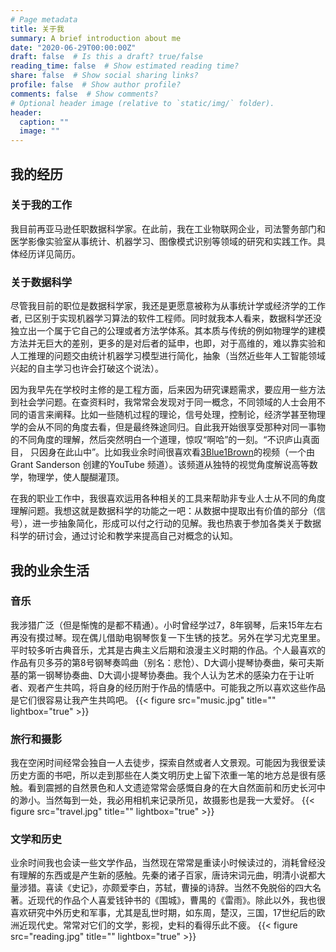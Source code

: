 ```yaml
---
# Page metadata
title: 关于我
summary: A brief introduction about me
date: "2020-06-29T00:00:00Z"
draft: false  # Is this a draft? true/false
reading_time: false  # Show estimated reading time?
share: false  # Show social sharing links?
profile: false  # Show author profile?
comments: false  # Show comments?
# Optional header image (relative to `static/img/` folder).
header:
  caption: ""
  image: ""
---
```


## 我的经历

### 关于我的工作
我目前再亚马逊任职数据科学家。在此前，我在工业物联网企业，司法警务部门和医学影像实验室从事统计、机器学习、图像模式识别等领域的研究和实践工作。具体经历详见简历。

### 关于数据科学
尽管我目前的职位是数据科学家，我还是更愿意被称为从事统计学或经济学的工作者, 已区别于实现机器学习算法的软件工程师。同时就我本人看来，数据科学还没独立出一个属于它自己的公理或者方法学体系。其本质与传统的例如物理学的建模方法并无巨大的差别，更多的是对后者的延申，也即，对于高维的，难以靠实验和人工推理的问题交由统计机器学习模型进行简化，抽象（当然近些年人工智能领域兴起的自主学习也许会打破这个说法）。

因为我早先在学校时主修的是工程方面，后来因为研究课题需求，要应用一些方法到社会学问题。在查资料时，我常常会发现对于同一概念，不同领域的人士会用不同的语言来阐释。比如一些随机过程的理论，信号处理，控制论，经济学甚至物理学的会从不同的角度去看，但是最终殊途同归。自此我开始很享受那种对同一事物的不同角度的理解，然后突然明白一个道理，惊叹“啊哈”的一刻。“不识庐山真面目， 只因身在此山中”。比如我业余时间很喜欢看[3Blue1Brown](https://www.3blue1brown.com/)的视频（一个由 Grant Sanderson 创建的YouTube 频道）。该频道从独特的视觉角度解说高等数学，物理学，使人醍醐灌顶。

在我的职业工作中，我很喜欢运用各种相关的工具来帮助非专业人士从不同的角度理解问题。我想这就是数据科学的功能之一吧：从数据中提取出有价值的部分（信号），进一步抽象简化，形成可以付之行动的见解。我也热衷于参加各类关于数据科学的研讨会，通过讨论和教学来提高自己对概念的认知。


## 我的业余生活

### 音乐
我涉猎广泛（但是惭愧的是都不精通）。小时曾经学过7，8年钢琴，后来15年左右再没有摸过琴。现在偶儿借助电钢琴恢复一下生锈的技艺。另外在学习尤克里里。平时较多听古典音乐，尤其是古典主义后期和浪漫主义时期的作品。个人最喜欢的作品有贝多芬的第8号钢琴奏鸣曲（别名：悲怆）、D大调小提琴协奏曲，柴可夫斯基的第一钢琴协奏曲、D大调小提琴协奏曲。我个人认为艺术的感染力在于让听者、观者产生共鸣，将自身的经历附于作品的情感中。可能我之所以喜欢这些作品是它们很容易让我产生共鸣吧。
{{< figure src="music.jpg" title="" lightbox="true" >}}

### 旅行和摄影
我在空闲时间经常会独自一人去徒步，探索自然或者人文景观。可能因为我很爱读历史方面的书吧，所以走到那些在人类文明历史上留下浓重一笔的地方总是很有感触。看到震撼的自然景色和人文遗迹常常会感慨自身的在大自然面前和历史长河中的渺小。当然每到一处，我必用相机来记录所见，故摄影也是我一大爱好。
{{< figure src="travel.jpg" title="" lightbox="true" >}}

### 文学和历史
业余时间我也会读一些文学作品，当然现在常常是重读小时候读过的，消耗曾经没有理解的东西或是产生新的感触。先秦的诸子百家，唐诗宋词元曲，明清小说都大量涉猎。喜读《史记》，亦颇爱李白，苏轼，曹操的诗辞。当然不免脱俗的四大名著。近现代的作品个人喜爱钱钟书的《围城》，曹禺的《雷雨》。除此以外，我也很喜欢研究中外历史和军事，尤其是乱世时期，如东周，楚汉，三国，17世纪后的欧洲近现代史。常常对它们的文学，影视，史料的看得乐此不疲。
{{< figure src="reading.jpg" title="" lightbox="true" >}}